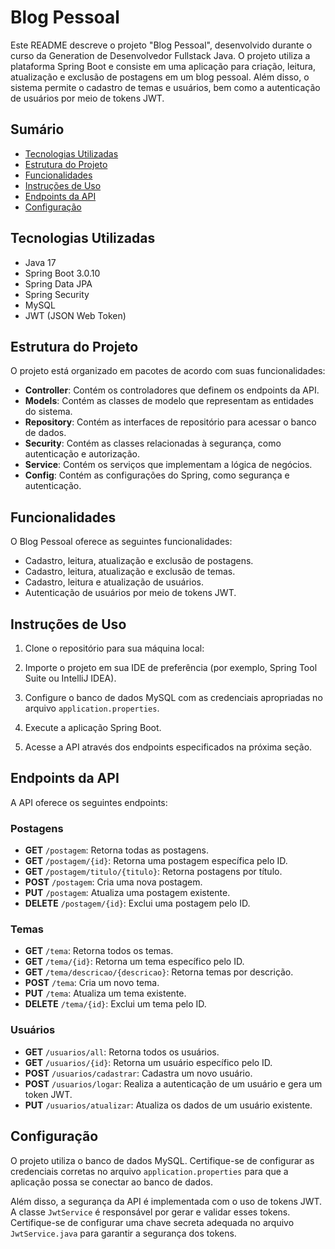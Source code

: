 # Blog Pessoal
Este README descreve o projeto "Blog Pessoal", desenvolvido durante o curso da Generation de Desenvolvedor Fullstack Java. O projeto utiliza a plataforma Spring Boot e consiste em uma aplicação para criação, leitura, atualização e exclusão de postagens em um blog pessoal. Além disso, o sistema permite o cadastro de temas e usuários, bem como a autenticação de usuários por meio de tokens JWT.

## Sumário

- [Tecnologias Utilizadas](#tecnologias-utilizadas)
- [Estrutura do Projeto](#estrutura-do-projeto)
- [Funcionalidades](#funcionalidades)
- [Instruções de Uso](#instruções-de-uso)
- [Endpoints da API](#endpoints-da-api)
- [Configuração](#configuração)

## Tecnologias Utilizadas

- Java 17
- Spring Boot 3.0.10
- Spring Data JPA
- Spring Security
- MySQL
- JWT (JSON Web Token)

## Estrutura do Projeto

O projeto está organizado em pacotes de acordo com suas funcionalidades:

- **Controller**: Contém os controladores que definem os endpoints da API.
- **Models**: Contém as classes de modelo que representam as entidades do sistema.
- **Repository**: Contém as interfaces de repositório para acessar o banco de dados.
- **Security**: Contém as classes relacionadas à segurança, como autenticação e autorização.
- **Service**: Contém os serviços que implementam a lógica de negócios.
- **Config**: Contém as configurações do Spring, como segurança e autenticação.

## Funcionalidades

O Blog Pessoal oferece as seguintes funcionalidades:

- Cadastro, leitura, atualização e exclusão de postagens.
- Cadastro, leitura, atualização e exclusão de temas.
- Cadastro, leitura e atualização de usuários.
- Autenticação de usuários por meio de tokens JWT.

## Instruções de Uso

1. Clone o repositório para sua máquina local:


2. Importe o projeto em sua IDE de preferência (por exemplo, Spring Tool Suite ou IntelliJ IDEA).

3. Configure o banco de dados MySQL com as credenciais apropriadas no arquivo `application.properties`.

4. Execute a aplicação Spring Boot.

5. Acesse a API através dos endpoints especificados na próxima seção.

## Endpoints da API

A API oferece os seguintes endpoints:

### Postagens

- **GET** `/postagem`: Retorna todas as postagens.
- **GET** `/postagem/{id}`: Retorna uma postagem específica pelo ID.
- **GET** `/postagem/titulo/{titulo}`: Retorna postagens por título.
- **POST** `/postagem`: Cria uma nova postagem.
- **PUT** `/postagem`: Atualiza uma postagem existente.
- **DELETE** `/postagem/{id}`: Exclui uma postagem pelo ID.

### Temas

- **GET** `/tema`: Retorna todos os temas.
- **GET** `/tema/{id}`: Retorna um tema específico pelo ID.
- **GET** `/tema/descricao/{descricao}`: Retorna temas por descrição.
- **POST** `/tema`: Cria um novo tema.
- **PUT** `/tema`: Atualiza um tema existente.
- **DELETE** `/tema/{id}`: Exclui um tema pelo ID.

### Usuários

- **GET** `/usuarios/all`: Retorna todos os usuários.
- **GET** `/usuarios/{id}`: Retorna um usuário específico pelo ID.
- **POST** `/usuarios/cadastrar`: Cadastra um novo usuário.
- **POST** `/usuarios/logar`: Realiza a autenticação de um usuário e gera um token JWT.
- **PUT** `/usuarios/atualizar`: Atualiza os dados de um usuário existente.

## Configuração

O projeto utiliza o banco de dados MySQL. Certifique-se de configurar as credenciais corretas no arquivo `application.properties` para que a aplicação possa se conectar ao banco de dados.

Além disso, a segurança da API é implementada com o uso de tokens JWT. A classe `JwtService` é responsável por gerar e validar esses tokens. Certifique-se de configurar uma chave secreta adequada no arquivo `JwtService.java` para garantir a segurança dos tokens.
